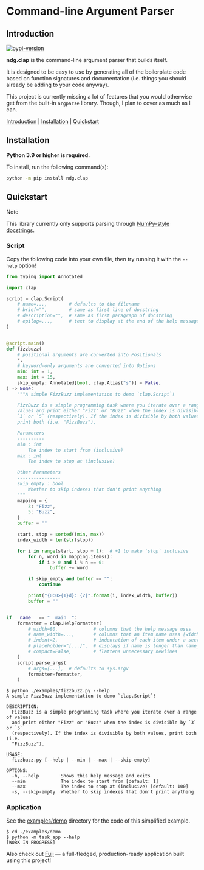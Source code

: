 # Command-line Argument Parser

<a name="introduction"></a>
## Introduction

[![pypi-version](https://badgen.net/pypi/v/ndg.clap)](https://pypi.org/project/ndg.clap)

**ndg.clap** is the command-line argument parser that builds itself.

It is designed to be easy to use by generating all of the boilerplate code
based on function signatures and documentation (i.e. things you should already
be adding to your code anyway).

This project is currently missing a lot of features that you would otherwise get
from the built-in `argparse` library. Though, I plan to cover as much as I can.

[Introduction](#introduction) | [Installation](#installation) | [Quickstart](#quickstart)

<a name="installation"></a>
## Installation

**Python 3.9 or higher is required.**

To install, run the following command(s):

```bash
python -m pip install ndg.clap
```

<a name="quickstart"></a>
## Quickstart

> [!NOTE]
> This library currently only supports parsing through
> [NumPy-style docstrings](https://github.com/numpy/numpydoc).

### Script

<!-- See [examples/fizzbuzz.py](./examples/fizzbuzz.py) for the code. -->

Copy the following code into your own file, then try running it with
the `--help` option!

```python
from typing import Annotated

import clap

script = clap.Script(
    # name=...,        # defaults to the filename
    # brief="",        # same as first line of docstring
    # description="",  # same as first paragraph of docstring
    # epilog=...,      # text to display at the end of the help message
)


@script.main()
def fizzbuzz(
    # positional arguments are converted into Positionals
    *,
    # keyword-only arguments are converted into Options
    min: int = 1,
    max: int = 15,
    skip_empty: Annotated[bool, clap.Alias("s")] = False,
) -> None:
    """A simple FizzBuzz implementation to demo `clap.Script`!

    FizzBuzz is a simple programming task where you iterate over a range of
    values and print either "Fizz" or "Buzz" when the index is divisible by
    `3` or `5` (respectively). If the index is divisible by both values,
    print both (i.e. "FizzBuzz").

    Parameters
    ----------
    min : int
        The index to start from (inclusive)
    max : int
        The index to stop at (inclusive)

    Other Parameters
    ----------------
    skip_empty : bool
        Whether to skip indexes that don't print anything
    """
    mapping = {
        3: "Fizz",
        5: "Buzz",
    }
    buffer = ""

    start, stop = sorted((min, max))
    index_width = len(str(stop))

    for i in range(start, stop + 1):  # +1 to make `stop` inclusive
        for n, word in mapping.items():
            if i > 0 and i % n == 0:
                buffer += word

        if skip_empty and buffer == "":
            continue

        print("{0:0>{1}d}: {2}".format(i, index_width, buffer))
        buffer = ""


if __name__ == "__main__":
    formatter = clap.HelpFormatter(
        # width=80,             # columns that the help message uses
        # name_width=...,       # columns that an item name uses [width // 4]
        # indent=2,             # indentation of each item under a section
        # placeholder="[...]",  # displays if name is longer than name_width
        # compact=False,        # flattens unnecessary newlines
    )
    script.parse_args(
        # args=[...],  # defaults to sys.argv
        formatter=formatter,
    )
```

```console
$ python ./examples/fizzbuzz.py --help
A simple FizzBuzz implementation to demo `clap.Script`!

DESCRIPTION:
  FizzBuzz is a simple programming task where you iterate over a range of values
  and print either "Fizz" or "Buzz" when the index is divisible by `3` or `5`
  (respectively). If the index is divisible by both values, print both (i.e.
  "FizzBuzz").

USAGE:
  fizzbuzz.py [--help | --min | --max | --skip-empty]

OPTIONS:
  -h, --help        Shows this help message and exits
  --min             The index to start from [default: 1]
  --max             The index to stop at (inclusive) [default: 100]
  -s, --skip-empty  Whether to skip indexes that don't print anything
```

### Application

See the [examples/demo](./examples/demo) directory for the code of this simplified
example.

```console
$ cd ./examples/demo
$ python -m task_app --help
[WORK IN PROGRESS]
```

Also check out [Fuji](https://github.com/nicdgonzalez/fuji) — a full-fledged,
production-ready application built using this project!

